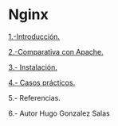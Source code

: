 # Nginx

[1.-Introducción.](/md/introduccion.md)

[2.-Comparativa con Apache.](/md/comparacion.md)

[3.- Instalación.](/md/instalacion.md)

[4.- Casos prácticos.](/md/practicas.md)

5.- Referencias.

6.- Autor
Hugo Gonzalez Salas
